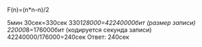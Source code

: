 F(n)=(n*n-n)/2

5мин 30сек=330сек
330*128000=42240000бит (размер записи)
22000*8=176000бит (кодируется секунда записи)
42240000/176000=240сек
Ответ: 240сек

